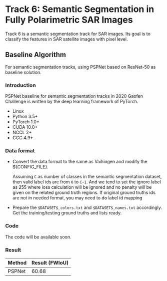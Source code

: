 # Track 6: Semantic Segmentation in Fully Polarimetric SAR Images

Track 6 is a semantic segmentation track for SAR images. Its goal is to classify the features in SAR satellite images with pixel level.

## Baseline Algorithm
For semantic segmentation tracks, using PSPNet based on ResNet-50 as baseline solution. 

### Introduction
PSPNet baseline for semantic segmentation tracks in 2020 Gaofen Challenge is written by the deep learning framework of PyTorch.

- Linux
- Python 3.5+
- PyTorch 1.0+
- CUDA 10.0+
- NCCL 2+
- GCC 4.9+



### Data format

* Convert the data format to the same as Vaihingen and modify the ${CONFIG_FILE}.

    Assuming `C` as number of classes in the semantic segmentation dataset, then valid label ids are from `0` to `C-1`. And we tend to set the ignore label as 255 where loss calculation will be ignored and no penalty will be given on the related ground truth regions. If original ground truths ids are not in needed format, you may need to do label id mapping

* Prepare the `$DATASET$_colors.txt` and `$DATASET$_names.txt` accordingly. Get the training/testing ground truths and lists ready.


### Code
The code will be available soon.

### Result

|    Method   | Result (FWIoU) |
| ----------- | ----------- |
|    PSPNet   | 60.68 |